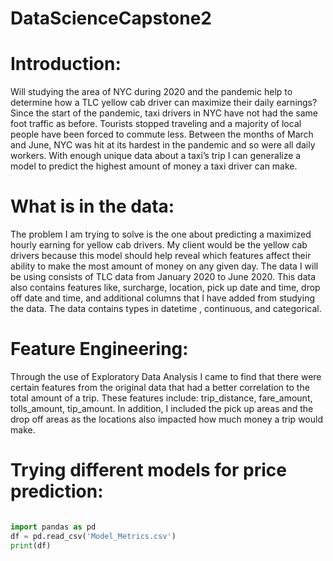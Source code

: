 # DataScienceCapstone2

# Introduction:
Will studying the area of NYC during 2020 and the pandemic help to determine how a TLC yellow cab driver can maximize their daily earnings? Since the start of the pandemic, taxi drivers in NYC have not had the same foot traffic as before. Tourists stopped traveling and a majority of local people have been forced to commute less. Between the months of March and June, NYC was hit at its hardest in the pandemic and so were all daily workers. With enough unique data about a taxi’s trip I can generalize a model to predict the highest amount of money a taxi driver can make.

# What is in the data:
The problem I am trying to solve is the one about predicting a maximized hourly earning for yellow cab drivers. My client would be the yellow cab drivers because this model should help reveal which features affect their ability to make the most amount of money on any given day. The data I will be using consists of TLC data from January 2020 to June 2020. This data also contains features like, surcharge, location, pick up date and time, drop off date and time, and additional columns that I have added from studying the data. The data contains types in datetime , continuous, and categorical.

# Feature Engineering:
Through the use of Exploratory Data Analysis I came to find that there were certain features from the original data that had a better correlation to the total amount of a trip. These features include: trip_distance, fare_amount, tolls_amount, tip_amount. In addition, I included the pick up areas and the drop off areas as the locations also impacted how much money a trip would make.

# Trying different models for price prediction:

``` python

import pandas as pd
df = pd.read_csv('Model_Metrics.csv')
print(df)
```